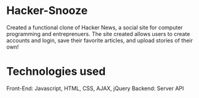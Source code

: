 # Hacker-Snooze

Created a functional clone of Hacker News, a social site for computer programming and entreprenuers. The site created allows users to create accounts and login, save their favorite articles, and upload stories of their own!

# Technologies used
Front-End: Javascript, HTML, CSS, AJAX, jQuery
Backend: Server API


